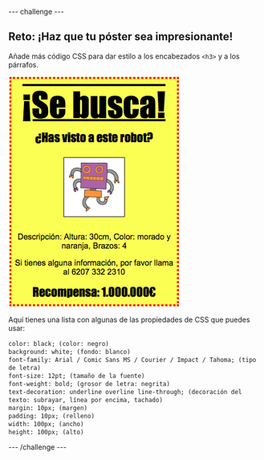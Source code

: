 --- challenge ---
## Reto: ¡Haz que tu póster sea impresionante!
Añade más código CSS para dar estilo a los encabezados `<h3>` y a los párrafos. 

![screenshot](images/wanted-final.png)

Aquí tienes una lista con algunas de las propiedades de CSS que puedes usar:

```
color: black; (color: negro)
background: white; (fondo: blanco)
font-family: Arial / Comic Sans MS / Courier / Impact / Tahoma; (tipo de letra)
font-size: 12pt; (tamaño de la fuente)
font-weight: bold; (grosor de letra: negrita)
text-decoration: underline overline line-through; (decoración del texto: subrayar, línea por encima, tachado)
margin: 10px; (margen)
padding: 10px; (relleno)
width: 100px; (ancho)
height: 100px; (alto)
```



--- /challenge ---